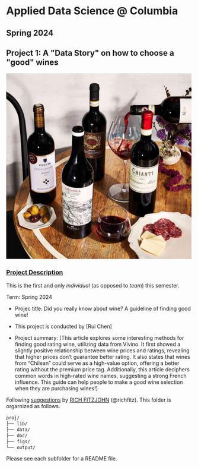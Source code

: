 # Applied Data Science @ Columbia
## Spring 2024
## Project 1: A "Data Story" on how to choose a "good" wines  

<img src="figs/ChiantiComes.jpeg" width="500">

### [Project Description](doc/)
This is the first and only *individual* (as opposed to *team*) this semester. 

Term: Spring 2024

+ Projec title: Did you really know about wine? A guideline of finding good wine!

+ This project is conducted by [Rui Chen]

+ Project summary: [This article explores some interesting methods for finding good rating wine, utilizing data from Vivino. It first showed a slightly positive relationship between wine prices and ratings, revealing that higher prices don’t guarantee better rating. It also states that wines from “Chilean” could serve as a high-value option, offering a better rating without the premium price tag. Additionally, this article deciphers common words in high-rated wine names, suggesting a strong French influence. This guide can help people to make a good wine selection when they are purchasing wines!]

Following [suggestions](http://nicercode.github.io/blog/2013-04-05-projects/) by [RICH FITZJOHN](http://nicercode.github.io/about/#Team) (@richfitz). This folder is orgarnized as follows.

```
proj/
├── lib/
├── data/
├── doc/
├── figs/
└── output/
```

Please see each subfolder for a README file.
